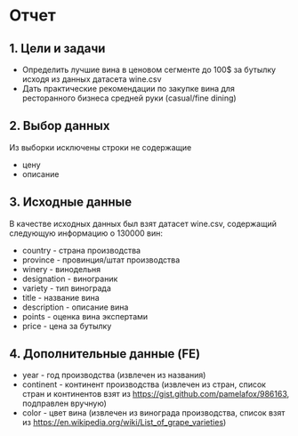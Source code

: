Отчет
=====
1\. Цели и задачи
-----------------
- Определить лучшие вина в ценовом сегменте до 100$ за бутылку исходя из данных датасета wine.csv
- Дать практические рекомендации по закупке вина для ресторанного бизнеса средней руки (casual/fine dining)

2\. Выбор данных
----------------
Из выборки исключены строки не содержащие
- цену
- описание

3\. Исходные данные
-------------------
В качестве исходных данных был взят датасет wine.csv, содержащий следующую информацию о 130000 вин:
- country - страна производства
- province - провинция/штат производства
- winery - винодельня
- designation - винограник
- variety - тип винограда
- title - название вина
- description - описание вина
- points - оценка вина экспертами
- price - цена за бутылку

4\. Дополнительные данные (FE)
------------------------------
- year - год производства (извлечен из названия)
- continent - континент производства (извлечен из стран, список стран и континентов взят из https://gist.github.com/pamelafox/986163, подправлен вручную)
- color - цвет вина (извлечен из винограда производства, список взят из https://en.wikipedia.org/wiki/List_of_grape_varieties)

